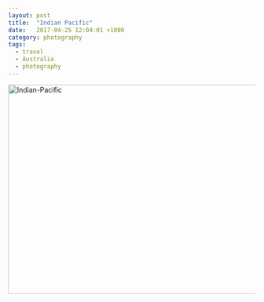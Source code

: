 ```yaml
---
layout: post
title:  "Indian Pacific"
date:   2017-04-25 12:04:01 +1000
category: photography
tags:
  - travel
  - Australia
  - photography
---
```


<a data-flickr-embed="true" data-header="true" data-footer="true"  href="https://www.flickr.com/photos/8397489@N04/albums/72157632617814655" title="Indian-Pacific"><img src="https://c1.staticflickr.com/9/8496/8419412528_ae3d3ae1e1_z.jpg" width="640" height="427" alt="Indian-Pacific"></a><script async src="//embedr.flickr.com/assets/client-code.js" charset="utf-8"></script>